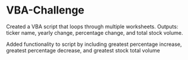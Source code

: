 # VBA-Challenge

Created a VBA script that loops through multiple worksheets. Outputs: ticker name, yearly change, percentage change, and total stock volume. 

Added functionality to script by including greatest percentage increase, greatest percentage decrease, and greatest stock total volume
